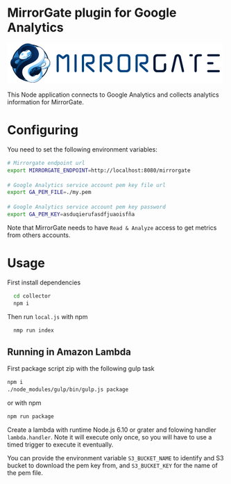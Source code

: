 # MirrorGate plugin for Google Analytics

![MirrorGate](./media/images/logo-ae.png)


This Node application connects to Google Analytics and collects analytics information for MirrorGate.

# Configuring

You need to set the following environment variables:

```sh
# Mirrorgate endpoint url
export MIRRORGATE_ENDPOINT=http://localhost:8080/mirrorgate

# Google Analytics service account pem key file url
export GA_PEM_FILE=./my.pem

# Google Analytics service account pem key password
export GA_PEM_KEY=asduqierufasdfjuaoisfña

```

Note that MirrorGate needs to have `Read & Analyze` access to get metrics from others accounts.

# Usage

First install dependencies

```sh
  cd collector
  npm i
```

Then run `local.js` with npm

```sh
  nmp run index
```

## Running in Amazon Lambda

First package script zip with the following gulp task

```sh
npm i
./node_modules/gulp/bin/gulp.js package
```
or with npm

```sh
npm run package
```

Create a lambda with runtime Node.js 6.10 or grater and folowing handler `lambda.handler`. Note it will execute only once, so you will have to use a timed trigger to execute it eventually.

You can provide the environment variable `S3_BUCKET_NAME` to identify and S3 bucket to download the pem key from, and `S3_BUCKET_KEY` for the name of the pem file.
